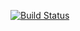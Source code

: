 [![Build Status](https://app.travis-ci.com/ryklebaron/arduino_ota_test.svg?branch=main)](https://app.travis-ci.com/ryklebaron/arduino_ota_test)
